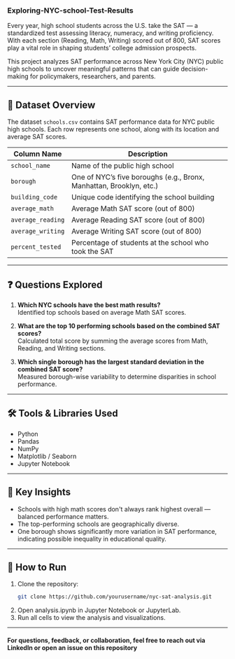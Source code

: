 ### Exploring-NYC-school-Test-Results


Every year, high school students across the U.S. take the SAT — a standardized test assessing literacy, numeracy, and writing proficiency. With each section (Reading, Math, Writing) scored out of 800, SAT scores play a vital role in shaping students’ college admission prospects.

This project analyzes SAT performance across New York City (NYC) public high schools to uncover meaningful patterns that can guide decision-making for policymakers, researchers, and parents.

---

## 📁 Dataset Overview

The dataset `schools.csv` contains SAT performance data for NYC public high schools. Each row represents one school, along with its location and average SAT scores.

| Column Name       | Description                                                                 |
|-------------------|-----------------------------------------------------------------------------|
| `school_name`     | Name of the public high school                                              |
| `borough`         | One of NYC’s five boroughs (e.g., Bronx, Manhattan, Brooklyn, etc.)         |
| `building_code`   | Unique code identifying the school building                                 |
| `average_math`    | Average Math SAT score (out of 800)                                         |
| `average_reading` | Average Reading SAT score (out of 800)                                      |
| `average_writing` | Average Writing SAT score (out of 800)                                      |
| `percent_tested`  | Percentage of students at the school who took the SAT                       |

---

## ❓ Questions Explored

1. **Which NYC schools have the best math results?**  
   Identified top schools based on average Math SAT scores.

2. **What are the top 10 performing schools based on the combined SAT scores?**  
   Calculated total score by summing the average scores from Math, Reading, and Writing sections.

3. **Which single borough has the largest standard deviation in the combined SAT score?**  
   Measured borough-wise variability to determine disparities in school performance.

---

## 🛠️ Tools & Libraries Used

- Python
- Pandas
- NumPy
- Matplotlib / Seaborn
- Jupyter Notebook

---

## 📌 Key Insights

- Schools with high math scores don't always rank highest overall — balanced performance matters.
- The top-performing schools are geographically diverse.
- One borough shows significantly more variation in SAT performance, indicating possible inequality in educational quality.

---

## 🚀 How to Run

1. Clone the repository:
   ```bash
   git clone https://github.com/yourusername/nyc-sat-analysis.git

2. Open analysis.ipynb in Jupyter Notebook or JupyterLab.
3. Run all cells to view the analysis and visualizations.

---
#### For questions, feedback, or collaboration, feel free to reach out via LinkedIn or open an issue on this repository

